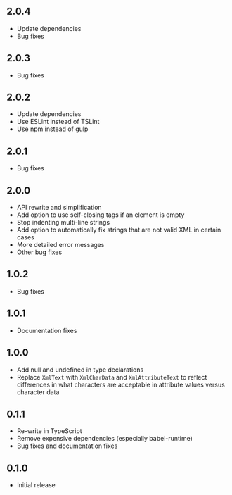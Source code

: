 ## 2.0.4 ##

* Update dependencies
* Bug fixes

## 2.0.3 ##

* Bug fixes

## 2.0.2 ##

* Update dependencies
* Use ESLint instead of TSLint
* Use npm instead of gulp

## 2.0.1 ##

* Bug fixes

## 2.0.0 ##

* API rewrite and simplification
* Add option to use self-closing tags if an element is empty
* Stop indenting multi-line strings
* Add option to automatically fix strings that are not valid XML in certain
  cases
* More detailed error messages
* Other bug fixes

## 1.0.2 ##

* Bug fixes

## 1.0.1 ##

* Documentation fixes

## 1.0.0 ##

* Add null and undefined in type declarations
* Replace `XmlText` with `XmlCharData` and `XmlAttributeText` to reflect
  differences in what characters are acceptable in attribute values versus
  character data

## 0.1.1 ##

* Re-write in TypeScript
* Remove expensive dependencies (especially babel-runtime)
* Bug fixes and documentation fixes

## 0.1.0 ##

* Initial release
